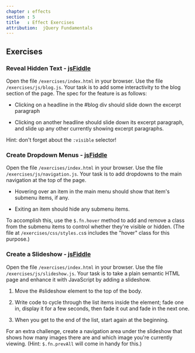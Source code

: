 ```yaml
---
chapter : effects
section : 5
title   : Effect Exercises
attribution:  jQuery Fundamentals
---
```

## Exercises

### Reveal Hidden Text - [jsFiddle](http://jsfiddle.net/gh/get/jquery/edge/mklabs/web-learn-jquery-com/tree/fiddles/code/fiddles/reveal-hidden-text/)

Open the file `/exercises/index.html` in your browser.  Use the file
`/exercises/js/blog.js`.  Your task is to add some interactivity to the blog
section of the page.  The spec for the feature is as follows:

*	Clicking on a headline in the #blog div should slide down the excerpt
  paragraph

*	Clicking on another headline should slide down its excerpt paragraph, and
  slide up any other currently showing excerpt paragraphs.

Hint: don't forget about the `:visible` selector!

### Create Dropdown Menus - [jsFiddle](http://jsfiddle.net/gh/get/jquery/edge/mklabs/web-learn-jquery-com/tree/fiddles/code/fiddles/create-dropdown-menus/)

Open the file `/exercises/index.html` in your browser.  Use the file
`/exercises/js/navigation.js`.  Your task is to add dropdowns to the main
navigation at the top of the page.

*	Hovering over an item in the main menu should show that item's submenu items,
  if any.

*	Exiting an item should hide any submenu items.

To accomplish this, use the `$.fn.hover` method to add and remove a class from
the submenu items to control whether they're visible or hidden.  (The file at
`/exercises/css/styles.cs`s includes the "hover" class for this purpose.)

### Create a Slideshow - [jsFiddle](http://jsfiddle.net/gh/get/jquery/edge/mklabs/web-learn-jquery-com/tree/fiddles/code/fiddles/create-a-slideshow/)

Open the file `/exercises/index.html` in your browser.  Use the file
`/exercises/js/slideshow.js`.  Your task is to take a plain semantic HTML page
and enhance it with JavaScript by adding a slideshow.

1.	Move the #slideshow element to the top of the body.

2.	Write code to cycle through the list items inside the element; fade one in,
    display it for a few seconds, then fade it out and fade in the next one.

3.	When you get to the end of the list, start again at the beginning.

For an extra challenge, create a navigation area under the slideshow that shows
how many images there are and which image you're currently viewing.  (Hint:
`$.fn.prevAll` will come in handy for this.)
